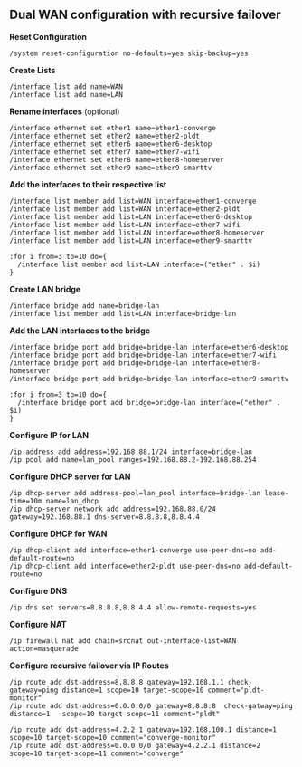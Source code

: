 ## Dual WAN configuration with recursive failover

**Reset Configuration**

    /system reset-configuration no-defaults=yes skip-backup=yes

**Create Lists**

    /interface list add name=WAN
    /interface list add name=LAN

**Rename interfaces** (optional)

    /interface ethernet set ether1 name=ether1-converge
    /interface ethernet set ether2 name=ether2-pldt
    /interface ethernet set ether6 name=ether6-desktop
    /interface ethernet set ether7 name=ether7-wifi
    /interface ethernet set ether8 name=ether8-homeserver
    /interface ethernet set ether9 name=ether9-smarttv

**Add the interfaces to their respective list**

    /interface list member add list=WAN interface=ether1-converge
    /interface list member add list=WAN interface=ether2-pldt
    /interface list member add list=LAN interface=ether6-desktop
    /interface list member add list=LAN interface=ether7-wifi
    /interface list member add list=LAN interface=ether8-homeserver
    /interface list member add list=LAN interface=ether9-smarttv

    :for i from=3 to=10 do={
      /interface list member add list=LAN interface=("ether" . $i)
    }

**Create LAN bridge**

    /interface bridge add name=bridge-lan
    /interface list member add list=LAN interface=bridge-lan

**Add the LAN interfaces to the bridge**

    /interface bridge port add bridge=bridge-lan interface=ether6-desktop
    /interface bridge port add bridge=bridge-lan interface=ether7-wifi
    /interface bridge port add bridge=bridge-lan interface=ether8-homeserver
    /interface bridge port add bridge=bridge-lan interface=ether9-smarttv

    :for i from=3 to=10 do={
      /interface bridge port add bridge=bridge-lan interface=("ether" . $i)
    }

**Configure IP for LAN**

    /ip address add address=192.168.88.1/24 interface=bridge-lan
    /ip pool add name=lan_pool ranges=192.168.88.2-192.168.88.254

**Configure DHCP server for LAN**

    /ip dhcp-server add address-pool=lan_pool interface=bridge-lan lease-time=10m name=lan_dhcp
    /ip dhcp-server network add address=192.168.88.0/24 gateway=192.168.88.1 dns-server=8.8.8.8,8.8.4.4

**Configure DHCP for WAN**

    /ip dhcp-client add interface=ether1-converge use-peer-dns=no add-default-route=no
    /ip dhcp-client add interface=ether2-pldt use-peer-dns=no add-default-route=no

**Configure DNS**

    /ip dns set servers=8.8.8.8,8.8.4.4 allow-remote-requests=yes

**Configure NAT**

    /ip firewall nat add chain=srcnat out-interface-list=WAN action=masquerade 

**Configure recursive failover via IP Routes**

    /ip route add dst-address=8.8.8.8 gateway=192.168.1.1 check-gateway=ping distance=1 scope=10 target-scope=10 comment="pldt-monitor"
    /ip route add dst-address=0.0.0.0/0 gateway=8.8.8.8  check-gatway=ping distance=1   scope=10 target-scope=11 comment="pldt"

    /ip route add dst-address=4.2.2.1 gateway=192.168.100.1 distance=1 scope=10 target-scope=10 comment="converge-monitor"
    /ip route add dst-address=0.0.0.0/0 gateway=4.2.2.1 distance=2 scope=10 target-scope=11 comment="converge"




